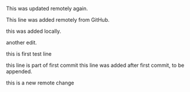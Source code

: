This was updated remotely again.

This line was added remotely from GitHub.

this was added locally.

another  edit.

this is first test line

this line is part of first commit
this line was added after first commit, to be appended.

this is a new remote change
